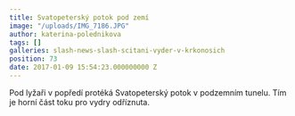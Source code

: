 ```yaml
---
title: Svatopeterský potok pod zemí
image: "/uploads/IMG_7186.JPG"
author: katerina-polednikova
tags: []
galleries: slash-news-slash-scitani-vyder-v-krkonosich
position: 73
date: 2017-01-09 15:54:23.000000000 Z
---
```

Pod lyžaři v popředí protéká Svatopeterský potok v podzemním tunelu. Tím
je horní část toku pro vydry odříznuta. 

